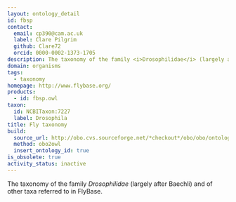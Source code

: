 ```yaml
---
layout: ontology_detail
id: fbsp
contact:
  email: cp390@cam.ac.uk
  label: Clare Pilgrim
  github: Clare72
  orcid: 0000-0002-1373-1705
description: The taxonomy of the family <i>Drosophilidae</i> (largely after Baechli) and of other taxa referred to in FlyBase.
domain: organisms
tags:
  - taxonomy
homepage: http://www.flybase.org/
products:
  - id: fbsp.owl
taxon:
  id: NCBITaxon:7227
  label: Drosophila
title: Fly taxonomy
build:
  source_url: http://obo.cvs.sourceforge.net/*checkout*/obo/obo/ontology/taxonomy/fly_taxonomy.obo
  method: obo2owl
  insert_ontology_id: true
is_obsolete: true
activity_status: inactive
---
```


The taxonomy of the family <i>Drosophilidae</i> (largely after Baechli) and of other taxa referred to in FlyBase.
